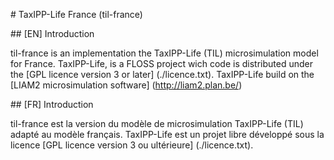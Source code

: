 # TaxIPP-Life France (til-france)


## [EN] Introduction

til-france is an implementation the TaxIPP-Life (TIL) microsimulation model for France.
TaxIPP-Life, is a FLOSS project wich code is distributed under the [GPL licence version 3 or later] (./licence.txt).
TaxIPP-Life build on the [LIAM2 microsimulation software] (http://liam2.plan.be/)

## [FR] Introduction

til-france est la version du modèle de microsimulation TaxIPP-Life (TIL) adapté au modèle français.
TaxIPP-Life est un projet libre développé sous la licence [GPL licence version 3 ou ultérieure] (./licence.txt).
